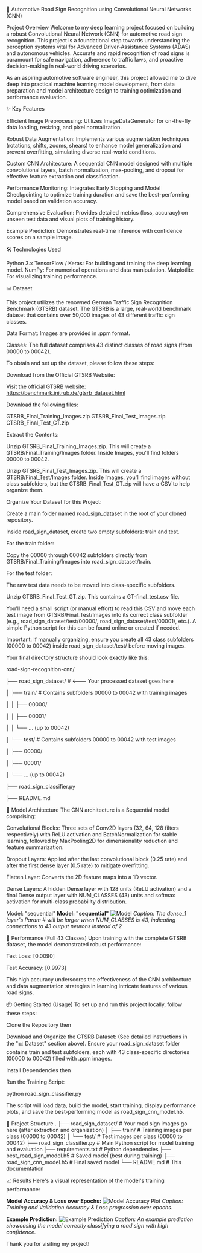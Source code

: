 🚦 Automotive Road Sign Recognition using Convolutional Neural Networks (CNN)

Project Overview
Welcome to my deep learning project focused on building a robust Convolutional Neural Network (CNN) for automotive road sign recognition. This project is a foundational step towards understanding the perception systems vital for Advanced Driver-Assistance Systems (ADAS) and autonomous vehicles. Accurate and rapid recognition of road signs is paramount for safe navigation, adherence to traffic laws, and proactive decision-making in real-world driving scenarios.

As an aspiring automotive software engineer, this project allowed me to dive deep into practical machine learning model development, from data preparation and model architecture design to training optimization and performance evaluation.

✨ Key Features

Efficient Image Preprocessing: Utilizes ImageDataGenerator for on-the-fly data loading, resizing, and pixel normalization.

Robust Data Augmentation: Implements various augmentation techniques (rotations, shifts, zooms, shears) to enhance model generalization and prevent overfitting, simulating diverse real-world conditions.

Custom CNN Architecture: A sequential CNN model designed with multiple convolutional layers, batch normalization, max-pooling, and dropout for effective feature extraction and classification.

Performance Monitoring: Integrates Early Stopping and Model Checkpointing to optimize training duration and save the best-performing model based on validation accuracy.

Comprehensive Evaluation: Provides detailed metrics (loss, accuracy) on unseen test data and visual plots of training history.

Example Prediction: Demonstrates real-time inference with confidence scores on a sample image.

🛠️ Technologies Used

Python 3.x
TensorFlow / Keras: For building and training the deep learning model.
NumPy: For numerical operations and data manipulation.
Matplotlib: For visualizing training performance.

📊 Dataset

This project utilizes the renowned German Traffic Sign Recognition Benchmark (GTSRB) dataset. The GTSRB is a large, real-world benchmark dataset that contains over 50,000 images of 43 different traffic sign classes.

Data Format: Images are provided in .ppm format.

Classes: The full dataset comprises 43 distinct classes of road signs (from 00000 to 00042).

To obtain and set up the dataset, please follow these steps:

Download from the Official GTSRB Website:

Visit the official GTSRB website: https://benchmark.ini.rub.de/gtsrb_dataset.html

Download the following files:

GTSRB_Final_Training_Images.zip 
GTSRB_Final_Test_Images.zip 
GTSRB_Final_Test_GT.zip 

Extract the Contents:

Unzip GTSRB_Final_Training_Images.zip. This will create a GTSRB/Final_Training/Images folder. Inside Images, you'll find folders 00000 to 00042.

Unzip GTSRB_Final_Test_Images.zip. This will create a GTSRB/Final_Test/Images folder. Inside Images, you'll find images without class subfolders, but the GTSRB_Final_Test_GT.zip will have a CSV to help organize them.

Organize Your Dataset for this Project:

Create a main folder named road_sign_dataset in the root of your cloned repository.

Inside road_sign_dataset, create two empty subfolders: train and test.

For the train folder:

Copy the 00000 through 00042 subfolders directly from GTSRB/Final_Training/Images into road_sign_dataset/train.

For the test folder:

The raw test data needs to be moved into class-specific subfolders.

Unzip GTSRB_Final_Test_GT.zip. This contains a GT-final_test.csv file.

You'll need a small script (or manual effort) to read this CSV and move each test image from GTSRB/Final_Test/Images into its correct class subfolder (e.g., road_sign_dataset/test/00000/, road_sign_dataset/test/00001/, etc.). A simple Python script for this can be found online or created if needed.

Important: If manually organizing, ensure you create all 43 class subfolders (00000 to 00042) inside road_sign_dataset/test/ before moving images.

Your final directory structure should look exactly like this:

road-sign-recognition-cnn/

├── road_sign_dataset/      # <--- Your processed dataset goes here

│   ├── train/              # Contains subfolders 00000 to 00042 with training images

│   │   ├── 00000/

│   │   ├── 00001/

│   │   └── ... (up to 00042)

│   └── test/               # Contains subfolders 00000 to 00042 with test images

│       ├── 00000/

│       ├── 00001/

│       └── ... (up to 00042)

├── road_sign_classifier.py

├── README.md

🧠 Model Architecture
The CNN architecture is a Sequential model comprising:

Convolutional Blocks: Three sets of Conv2D layers (32, 64, 128 filters respectively) with ReLU activation and BatchNormalization for stable learning, followed by MaxPooling2D for dimensionality reduction and feature summarization.

Dropout Layers: Applied after the last convolutional block (0.25 rate) and after the first dense layer (0.5 rate) to mitigate overfitting.

Flatten Layer: Converts the 2D feature maps into a 1D vector.

Dense Layers: A hidden Dense layer with 128 units (ReLU activation) and a final Dense output layer with NUM_CLASSES (43) units and softmax activation for multi-class probability distribution.

Model: "sequential"
**Model: "sequential"**
![Model](Screenshot_1.png)
*Caption: The dense_1 layer's Param # will be larger when NUM_CLASSES is 43, indicating connections to 43 output neurons instead of 2*

🚀 Performance (Full 43 Classes)
Upon training with the complete GTSRB dataset, the model demonstrated robust performance:

Test Loss: [0.0090]

Test Accuracy: [0.9973]

This high accuracy underscores the effectiveness of the CNN architecture and data augmentation strategies in learning intricate features of various road signs.

📦 Getting Started (Usage)
To set up and run this project locally, follow these steps:

Clone the Repository then

Download and Organize the GTSRB Dataset: (See detailed instructions in the "📊 Dataset" section above). Ensure your road_sign_dataset folder contains train and test subfolders, each with 43 class-specific directories (00000 to 00042) filled with .ppm images.

Install Dependencies then

Run the Training Script:

python road_sign_classifier.py

The script will load data, build the model, start training, display performance plots, and save the best-performing model as road_sign_cnn_model.h5.

📂 Project Structure
.
├── road_sign_dataset/      # Your road sign images go here (after extraction and organization)
│   ├── train/              # Training images per class (00000 to 00042)
│   └── test/               # Test images per class (00000 to 00042)
├── road_sign_classifier.py # Main Python script for model training and evaluation
├── requirements.txt        # Python dependencies
├── best_road_sign_model.h5 # Saved model (best during training)
├── road_sign_cnn_model.h5  # Final saved model
└── README.md               # This documentation

📈 Results
Here's a visual representation of the model's training performance:

**Model Accuracy & Loss over Epochs:**
![Model Accuracy Plot](TV_figure.png)
*Caption: Training and Validation Accuracy & Loss progression over epochs.*


**Example Prediction:**
![Example Prediction](random_example.png)
*Caption: An example prediction showcasing the model correctly classifying a road sign with high confidence.*


Thank you for visiting my project!
